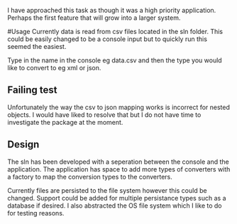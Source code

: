 I have approached this task as though it was a high priority application. Perhaps the first feature that will grow into a larger system.

#Usage
Currently data is read from csv files located in the sln folder. This could be easily changed to be a console input but to quickly run this seemed the easiest.

Type in the name in the console eg data.csv and then the type you would like to convert to eg xml or json.

## Failing test
Unfortunately the way the csv to json mapping works is incorrect for nested objects. I would have liked to resolve that but I do not have time to investigate the package at the moment.

## Design
The sln has been developed with a seperation between the console and the application. The application has space to add more types of converters with a factory to map the conversion types to the converters.

Currently files are persisted to the file system however this could be changed. Support could be added for multiple persistance types such as a database if desired. I also abstracted the OS file system which I like to do for testing reasons.